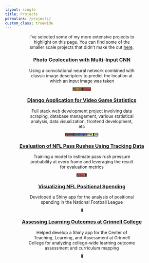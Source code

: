 ```yaml
---
layout: single
title: Projects
permalink: /projects/
custom_class: truewide
---
```


<div class="container" style="margin:auto">
    <p class="resp mb-2" style="width:70%; text-align:center; margin:auto;">
        I've selected some of my more extensive projects to highlight on this page.
        You can find some of the smaller scale projects that didn't make the cut <a href="/mini-projects/">here</a>.
    </p>
    <div style="text-align:center">
        <h3 style="text-align:center">
            <a href="/projects/geolocation/">
                Photo Geolocation with Multi-Input CNN
            </a>
        </h3>
        <p class="resp mb-2" style="width:70%; text-align:center; margin:auto;">
            Using a convolutional neural network combined with classic image descriptors to predict the location at which an input image was taken
        </p>
        <p style="margin-bottom:1%">
            <span class="btn" style="background-color:#de9d49; font-size:50% !important; border: 1px solid black; font-weight:bold;">
                MATLAB
            </span>
            <span class="btn" style="background-color:#e6564c; font-size:50% !important; border: 1px solid black; font-weight:bold;">
                Python
            </span>
        </p>    
    </div>
    <div style="text-align:center">
        <h3 style="text-align:center">
            <a href="/projects/valorant-reference/">
                Django Application for Video Game Statistics
            </a>
        </h3>
        <p class="resp mb-2" style="width:70%; text-align:center; margin:auto;">
            Full stack web development project involving data scraping, database management, various statistical analysis, data visualization, frontend development, etc
        </p>
        <p style="margin-bottom:1%">
            <span class="btn" style="background-color:#e6564c; font-size:50% !important; border: 1px solid black; font-weight:bold;">
                Python
            </span>
            <span class="btn" style="background-color:#6294f0; font-size:50% !important; border: 1px solid black; font-weight:bold;">
                JavaScript
            </span>
            <span class="btn" style="background-color:#e7f29d; font-size:50% !important; border: 1px solid black; font-weight:bold;">
                HTML
            </span>
            <span class="btn" style="background-color:#bff2ae; font-size:50% !important; border: 1px solid black; font-weight:bold;">
                CSS
            </span>
        </p>
    </div>
    <div style="text-align:center">
        <h3 style="text-align:center">
            <a href="/projects/pass-rush/">
                Evaluation of NFL Pass Rushes Using Tracking Data
            </a>
        </h3>
        <p class="resp mb-2" style="width:70%; text-align:center; margin:auto;">
            Training a model to estimate pass rush pressure probability at every frame and leveraging the result for evaluation metrics
        </p>
        <p style="margin-bottom:1%">
            <span class="btn" style="background-color:#e6564c; font-size:50% !important; border: 1px solid black; font-weight:bold;">
                Python
            </span>
            <span class="btn" style="background-color:#96e3f2; font-size:50% !important; border: 1px solid black; font-weight:bold;">
                R
            </span>
        </p>
    </div>
    <div style="text-align:center">
        <h3 style="text-align:center">
            <a href="/projects/nfl-spending/">
                Visualizing NFL Positional Spending
            </a>
        </h3>
        <p class="resp mb-2" style="width:70%; text-align:center; margin:auto;">
            Developed a Shiny app for the analysis of positional spending in the National Football League
        </p>
        <p style="margin-bottom:1%">
            <span class="btn" style="background-color:#96e3f2; font-size:50% !important; border: 1px solid black; font-weight:bold;">
                R
            </span>
        </p>
    </div>
    <div style="text-align:center">
        <h3 style="text-align:center">
            <a href="/projects/learning-assessment/">
                Assessing Learning Outcomes at Grinnell College
            </a>
        </h3>
        <p class="resp mb-2" style="width:70%; text-align:center; margin:auto;">
            Helped develop a Shiny app for the Center of Teaching, Learning, and Assessment at Grinnell College for analyzing college-wide learning outcome assessment and curriculum mapping
        </p>
        <p style="margin-bottom:1%">
            <span class="btn" style="background-color:#96e3f2; font-size:50% !important; border: 1px solid black; font-weight:bold;">
                R
            </span>
        </p>
    </div>
</div>